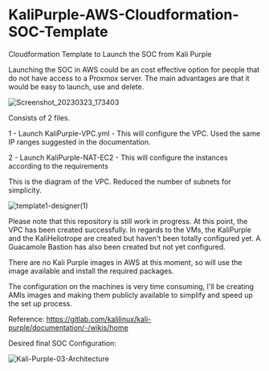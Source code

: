 # KaliPurple-AWS-Cloudformation-SOC-Template
Cloudformation Template to Launch the SOC from Kali Purple

Launching the SOC in AWS could be an cost effective option for people that do not have access to a Proxmox server. The main advantages are that it would be easy to launch, use and delete. 

![Screenshot_20230323_173403](https://user-images.githubusercontent.com/47893772/227368991-d61666b2-c12d-4051-91ce-629e8815347d.png)


Consists of 2 files. 

  1 - Launch KaliPurple-VPC.yml - This will configure the VPC. Used the same IP ranges suggested in the documentation. 
  
  2 - Launch KaliPurple-NAT-EC2 - This will configure the instances according to the requirements
  
  This is the diagram of the VPC. Reduced the number of subnets for simplicity. 
  
  
  
  ![template1-designer(1)](https://user-images.githubusercontent.com/47893772/228293082-51abc557-066f-4919-9a45-6056089b3058.png)



  
  
  
  
  
  
  Please note that this repository is still work in progress. At this point, the VPC has been created successfully. In regards to the VMs, the KaliPurple and the KaliHeliotrope are created but haven't been totally configured yet. A Guacamole Bastion has also been created but not yet configured. 
  
  
  There are no Kali Purple images in AWS at this moment, so will use the image available and install the required packages. 
  
  The configuration on the machines is very time consuming, I'll be creating AMIs images and making them publicly available to simplify and speed up the set up process.  
  
  
  Reference:  https://gitlab.com/kalilinux/kali-purple/documentation/-/wikis/home
  
Desired final SOC Configuration:


![Kali-Purple-03-Architecture](https://user-images.githubusercontent.com/47893772/227374044-259a9c52-7d28-4f2d-b6e1-11aef05c74aa.png)

